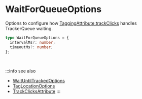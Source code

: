 # WaitForQueueOptions

Options to configure how [TaggingAttribute.trackClicks](/tracking/api-reference/definitions/TaggingAttribute.md#taggingattributetrackclicks) handles TrackerQueue waiting. 

```typescript jsx
type WaitForQueueOptions = {
  intervalMs?: number;
  timeoutMs?: number;
};
```

<br />

:::info see also
- [WaitUntilTrackedOptions](/tracking/api-reference/definitions/WaitUntilTrackedOptions.md)
- [TagLocationOptions](/tracking/api-reference/definitions/TagLocationOptions.md)
- [TrackClicksAttribute](/tracking/api-reference/definitions/TrackClicksAttribute.md)
:::

